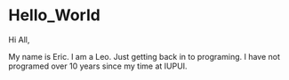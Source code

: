# Hello_World

Hi All,

My name is Eric. I am a Leo.  Just getting back in to programing. I have not programed over 10 years since my time at IUPUI.  
